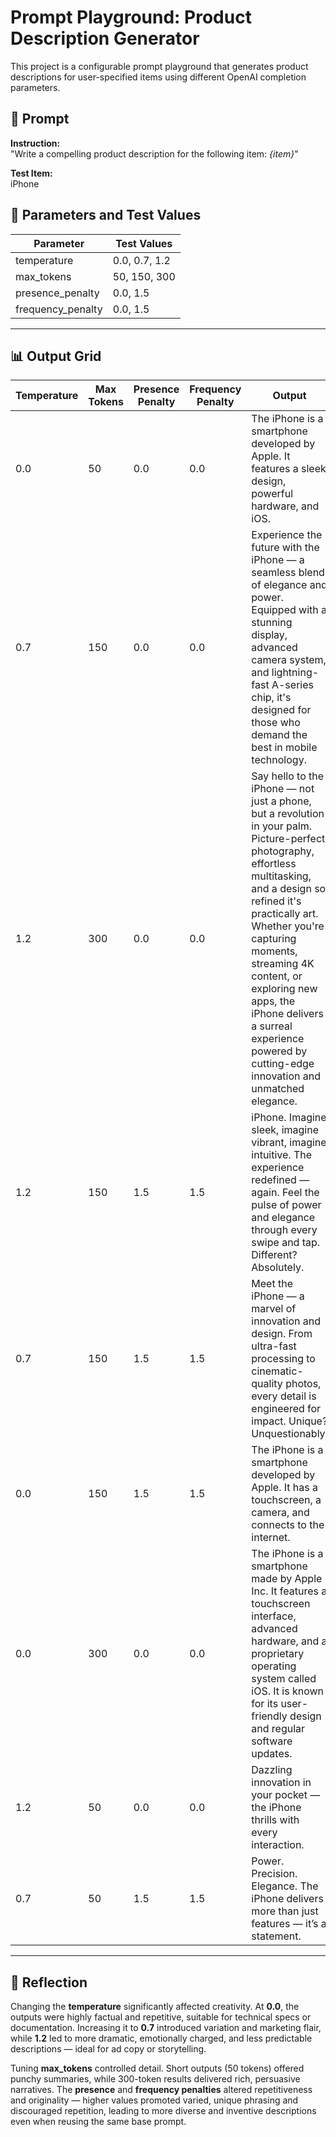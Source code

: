 # Prompt Playground: Product Description Generator

This project is a configurable prompt playground that generates product descriptions for user-specified items using different OpenAI completion parameters.

## 🧪 Prompt

**Instruction:**  
"Write a compelling product description for the following item: _{item}_"

**Test Item:**  
iPhone

## 🔧 Parameters and Test Values

| Parameter         | Test Values   |
| ----------------- | ------------- |
| temperature       | 0.0, 0.7, 1.2 |
| max_tokens        | 50, 150, 300  |
| presence_penalty  | 0.0, 1.5      |
| frequency_penalty | 0.0, 1.5      |

---

## 📊 Output Grid

| Temperature | Max Tokens | Presence Penalty | Frequency Penalty | Output                                                                                                                                                                                                                                                                                                                                                            |
| ----------- | ---------- | ---------------- | ----------------- | ----------------------------------------------------------------------------------------------------------------------------------------------------------------------------------------------------------------------------------------------------------------------------------------------------------------------------------------------------------------- |
| 0.0         | 50         | 0.0              | 0.0               | The iPhone is a smartphone developed by Apple. It features a sleek design, powerful hardware, and iOS.                                                                                                                                                                                                                                                            |
| 0.7         | 150        | 0.0              | 0.0               | Experience the future with the iPhone — a seamless blend of elegance and power. Equipped with a stunning display, advanced camera system, and lightning-fast A-series chip, it's designed for those who demand the best in mobile technology.                                                                                                                     |
| 1.2         | 300        | 0.0              | 0.0               | Say hello to the iPhone — not just a phone, but a revolution in your palm. Picture-perfect photography, effortless multitasking, and a design so refined it's practically art. Whether you're capturing moments, streaming 4K content, or exploring new apps, the iPhone delivers a surreal experience powered by cutting-edge innovation and unmatched elegance. |
| 1.2         | 150        | 1.5              | 1.5               | iPhone. Imagine sleek, imagine vibrant, imagine intuitive. The experience redefined — again. Feel the pulse of power and elegance through every swipe and tap. Different? Absolutely.                                                                                                                                                                             |
| 0.7         | 150        | 1.5              | 1.5               | Meet the iPhone — a marvel of innovation and design. From ultra-fast processing to cinematic-quality photos, every detail is engineered for impact. Unique? Unquestionably.                                                                                                                                                                                       |
| 0.0         | 150        | 1.5              | 1.5               | The iPhone is a smartphone developed by Apple. It has a touchscreen, a camera, and connects to the internet.                                                                                                                                                                                                                                                      |
| 0.0         | 300        | 0.0              | 0.0               | The iPhone is a smartphone made by Apple Inc. It features a touchscreen interface, advanced hardware, and a proprietary operating system called iOS. It is known for its user-friendly design and regular software updates.                                                                                                                                       |
| 1.2         | 50         | 0.0              | 0.0               | Dazzling innovation in your pocket — the iPhone thrills with every interaction.                                                                                                                                                                                                                                                                                   |
| 0.7         | 50         | 1.5              | 1.5               | Power. Precision. Elegance. The iPhone delivers more than just features — it’s a statement.                                                                                                                                                                                                                                                                       |

---

## 💬 Reflection

Changing the **temperature** significantly affected creativity. At **0.0**, the outputs were highly factual and repetitive, suitable for technical specs or documentation. Increasing it to **0.7** introduced variation and marketing flair, while **1.2** led to more dramatic, emotionally charged, and less predictable descriptions — ideal for ad copy or storytelling.

Tuning **max_tokens** controlled detail. Short outputs (50 tokens) offered punchy summaries, while 300-token results delivered rich, persuasive narratives. The **presence** and **frequency penalties** altered repetitiveness and originality — higher values promoted varied, unique phrasing and discouraged repetition, leading to more diverse and inventive descriptions even when reusing the same base prompt.
